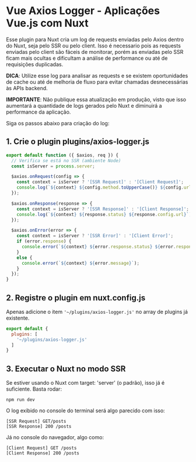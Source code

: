 # Vue Axios Logger - Aplicações Vue.js com Nuxt

Esse plugin para Nuxt cria um log de requests enviadas pelo Axios dentro do Nuxt, seja pelo SSR ou pelo client. 
Isso é necessario pois as requests enviadas pelo client são fáceis de monitorar, porém as enviadas pelo SSR ficam mais ocultas e dificultam a análise de performance ou até de requisições duplicadas.

**DICA**: Utilize esse log para analisar as requests e se existem oportunidades de cache ou até de melhoria de fluxo para evitar chamadas desnecessárias às APIs backend.

**IMPORTANTE**: Não publique essa atualização em produção, visto que isso aumentará a quantidade de logs gerados pelo Nuxt e diminuirá a performance da aplicação.

Siga os passos abaixo para criação do log:

## 1. Crie o plugin plugins/axios-logger.js

```javascript
export default function ({ $axios, req }) {
  // Verifica se está no SSR (ambiente Node)
  const isServer = process.server;

  $axios.onRequest(config => {
    const context = isServer ? '[SSR Request]' : '[Client Request]';
    console.log(`${context} ${config.method.toUpperCase()} ${config.url}`);
  });

  $axios.onResponse(response => {
    const context = isServer ? '[SSR Response]' : '[Client Response]';
    console.log(`${context} ${response.status} ${response.config.url}`);
  });

  $axios.onError(error => {
    const context = isServer ? '[SSR Error]' : '[Client Error]';
    if (error.response) {
      console.error(`${context} ${error.response.status} ${error.response.config.url}`);
    } 
    else {
      console.error(`${context} ${error.message}`);
    }
  });
}
```

## 2. Registre o plugin em nuxt.config.js
Apenas adicione  o item `'~/plugins/axios-logger.js'` no array de plugins já existente.
```javascript
export default {
  plugins: [
    '~/plugins/axios-logger.js'
  ]
}
```

## 3. Executar o Nuxt no modo SSR
Se estiver usando o Nuxt com target: 'server' (o padrão), isso já é suficiente. Basta rodar:
```shell
npm run dev
```

O log exibido no console do terminal será algo parecido com isso:
```
[SSR Request] GET/posts
[SSR Response] 200 /posts
```

Já no console do navegador, algo como:
```
[Client Request] GET /posts
[Client Response] 200 /posts
```